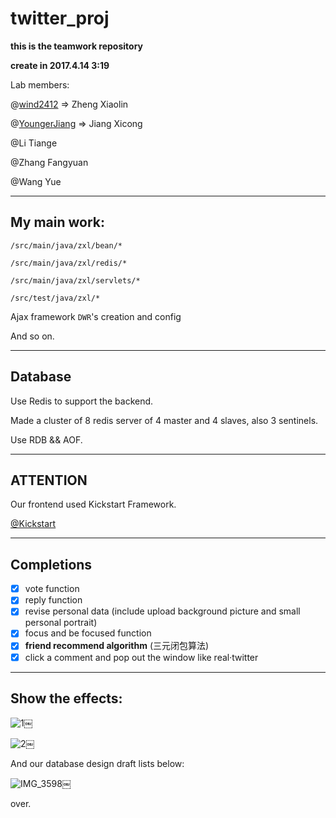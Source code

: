 # twitter_proj

__this is the teamwork repository__

__create in 2017.4.14 3:19__

Lab members:
	
@[wind2412](https://github.com/wind2412)			=>		Zheng Xiaolin
	
@[YoungerJiang](https://github.com/YoungerJiang)		=>		Jiang Xicong
	
@Li Tiange
	
@Zhang Fangyuan
	
@Wang Yue


******************************************

## My main work:  

`/src/main/java/zxl/bean/*`

`/src/main/java/zxl/redis/*`

`/src/main/java/zxl/servlets/*`

`/src/test/java/zxl/*`

Ajax framework `DWR`'s creation and config

And so on.

*****************************************

## Database

Use Redis to support the backend.

Made a cluster of 8 redis server of 4 master and 4 slaves, also 3 sentinels.

Use RDB && AOF.

*****************************************

## ATTENTION

Our frontend used Kickstart Framework.

[@Kickstart](http://www.99lime.com/elements/)

*****************************************

## Completions
- [x] vote function
- [x] reply function
- [x] revise personal data (include upload background picture and small personal portrait)
- [x] focus and be focused function
- [x] **friend recommend algorithm** (三元闭包算法)
- [x] click a comment and pop out the window like real·twitter

*****************************************

## Show the effects:

![1](https://wind2412.files.wordpress.com/2017/07/1.jpg)￼

![2](https://wind2412.files.wordpress.com/2017/07/2.jpg)￼

And our database design draft lists below:

![IMG_3598](https://wind2412.files.wordpress.com/2017/07/img_3598.jpg)￼

over.
